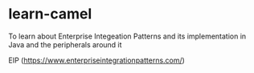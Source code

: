 # learn-camel
To learn about Enterprise Integeation Patterns and its implementation in Java and the peripherals around it

EIP (https://www.enterpriseintegrationpatterns.com/)
